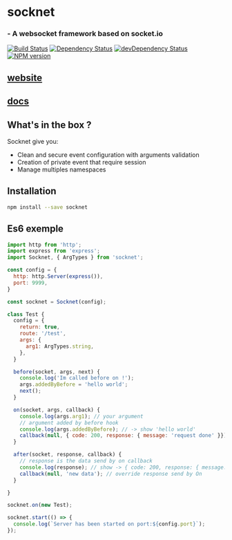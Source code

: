 # socknet
### - A websocket framework based on socket.io

[![Build Status](https://travis-ci.org/leon3s/socknet.svg?branch=master)](https://travis-ci.org/leon3s/socknet)
[![Dependency Status](https://david-dm.org/leon3s/socknet.svg)](https://david-dm.org/leon3s/socknet.svg)
[![devDependency Status](https://david-dm.org/leon3s/socknet/dev-status.svg)](https://david-dm.org/leon3s/socknet#info=devDependencies)
[![NPM version](https://badge.fury.io/js/socknet.svg)](https://www.npmjs.com/package/socknet)

## [website](https://leon3s.github.io/socknet)
## [docs](https://leon3s.github.io/socknet/docs)

## What's in the box ?
Socknet give you:
- Clean and secure event configuration with arguments validation
- Creation of private event that require session
- Manage multiples namespaces

## Installation
```sh
npm install --save socknet
```

## Es6 exemple
```js
import http from 'http';
import express from 'express';
import Socknet, { ArgTypes } from 'socknet';

const config = {
  http: http.Server(express()),
  port: 9999,
}

const socknet = Socknet(config);

class Test {
  config = {
    return: true,
    route: '/test',
    args: {
      arg1: ArgTypes.string,
    },
  }

  before(socket, args, next) {
    console.log('Im called before on !');
    args.addedByBefore = 'hello world';
    next();
  }

  on(socket, args, callback) {
    console.log(args.arg1); // your argument
    // argument added by before hook
    console.log(args.addedByBefore); // -> show 'hello world'
    callback(null, { code: 200, response: { message: 'request done' }}); // your response
  }

  after(socket, response, callback) {
    // response is the data send by on callback
    console.log(response); // show -> { code: 200, response: { message: 'request done' }}
    callback(null, 'new data'); // override response send by On
  }

}

socknet.on(new Test);

socknet.start(() => {
  console.log(`Server has been started on port:${config.port}`);
});

```
